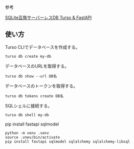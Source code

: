 
参考

[SQLite互換サーバーレスDB Turso & FastAPI](https://zenn.dev/ikumasudo/articles/df8ab4fb01038c)

## 使い方

Turso CLIでデータベースを作成する。

```
turso db create my-db
```

データベースのURLを取得する。

```
turso db show --url DB名
```

データベースのトークンを取得する。

```
turso db tokens create DB名
```

SQLシェルに接続する。

```
turso db shell my-db
```


pip install fastapi sqlmodel

```
python -m venv .venv
source .vnev/bin/activate
pip install fastapi sqlmodel sqlalchemy sqlalchemy-libsql
```

